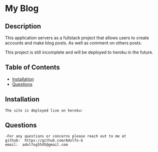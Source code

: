 
  
  # My Blog
  ## Description

  This application servers as a fullstack project that allows users to create accounts and make blog posts. As well as comment on others posts.

  This project is still incomplete and will be deployed to heroku in the future.

  ## Table of Contents
  * [Installation](#installation)
  * [Questions](#questions)

  ## Installation
    The site is deployed live on heroku:

  ## Questions
    -For any questions or concerns please reach out to me at
    github:  https://github.com/Adolfo-G
    email:  adolfog5545@gmail.com
    

